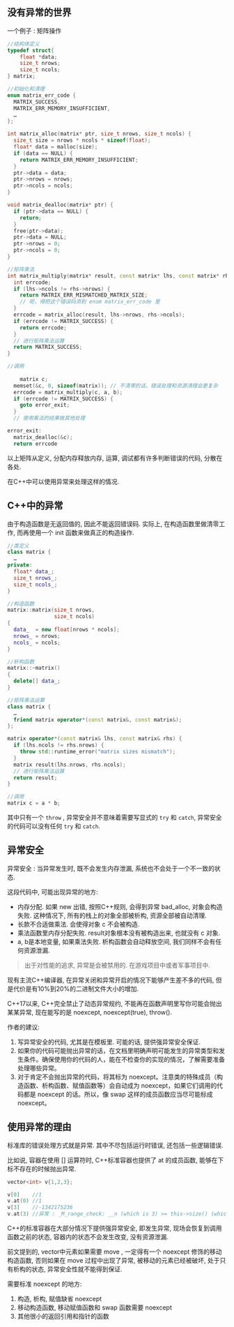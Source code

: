 ## 没有异常的世界

一个例子 : 矩阵操作

```cpp
//结构体定义
typedef struct{
	float *data;
	size_t nrows;
	size_t ncols;
} matrix;
```

```cpp
//初始化和清理
enum matrix_err_code {
  MATRIX_SUCCESS,
  MATRIX_ERR_MEMORY_INSUFFICIENT,
  …
};

int matrix_alloc(matrix* ptr, size_t nrows, size_t ncols) {
  size_t size = nrows * ncols * sizeof(float);
  float* data = malloc(size);
  if (data == NULL) {
    return MATRIX_ERR_MEMORY_INSUFFICIENT;
  }
  ptr->data = data;
  ptr->nrows = nrows;
  ptr->ncols = ncols;
}

void matrix_dealloc(matrix* ptr) {
  if (ptr->data == NULL) {
    return;
  }
  free(ptr->data);
  ptr->data = NULL;
  ptr->nrows = 0;
  ptr->ncols = 0;
}
```

```cpp
//矩阵乘法
int matrix_multiply(matrix* result, const matrix* lhs, const matrix* rhs) {
  int errcode;
  if (lhs->ncols != rhs->nrows) {
    return MATRIX_ERR_MISMATCHED_MATRIX_SIZE;
    // 呃，得把这个错误码添到 enum matrix_err_code 里
  }
  errcode = matrix_alloc(result, lhs->nrows, rhs->ncols);
  if (errcode != MATRIX_SUCCESS) {
    return errcode;
  }
  // 进行矩阵乘法运算
  return MATRIX_SUCCESS;
}
```

```cpp
//调用
	
	matrix c;
  memset(&c, 0, sizeof(matrix)); // 不清零的话，错误处理和资源清理会更复杂
  errcode = matrix_multiply(c, a, b);
  if (errcode != MATRIX_SUCCESS) {
    goto error_exit;
  }
  // 使用乘法的结果做其他处理

error_exit:
  matrix_dealloc(&c);
  return errcode
```

以上矩阵从定义, 分配内存释放内存, 运算, 调试都有许多判断错误的代码, 分散在各处.

在C++中可以使用异常来处理这样的情况.

## C++中的异常

由于构造函数是无返回值的, 因此不能返回错误码. 实际上, 在构造函数里做清零工作, 而再使用一个 init 函数来做真正的构造操作.

```cpp
//类定义
class matrix {
  …
private:
  float* data_;
  size_t nrows_;
  size_t ncols_;
}
```

```cpp
//构造函数
matrix::matrix(size_t nrows,
               size_t ncols)
{
  data_  = new float[nrows * ncols];
  nrows_ = nrows;
  ncols_ = ncols;
}
```

```cpp
//析构函数
matrix::~matrix()
{
  delete[] data_;
}
```

```cpp
//矩阵乘法运算
class matrix {
  …
  friend matrix operator*(const matrix&, const matrix&);
};

matrix operator*(const matrix& lhs, const matrix& rhs) {
  if (lhs.ncols != rhs.nrows) {
    throw std::runtime_error("matrix sizes mismatch");
  }
  matrix result(lhs.nrows, rhs.ncols);
  // 进行矩阵乘法运算
  return result;
}
```

```cpp
//调用
matrix c = a * b;
```

其中只有一个 `throw` , 异常安全并不意味着需要写显式的 `try` 和 `catch`, 异常安全的代码可以没有任何 `try` 和 `catch`.

## 异常安全

异常安全 : 当异常发生时, 既不会发生内存泄漏, 系统也不会处于一个不一致的状态.

这段代码中, 可能出现异常的地方:

- 内存分配. 如果 new 出错, 按照C++规则, 会得到异常 bad_alloc, 对象会构造失败. 这种情况下, 所有的栈上的对象全部被析构, 资源全部被自动清理.
- 长款不合适做乘法. 会使得对象 c 不会被构造.
- 乘法函数里内存分配失败. result对象根本没有被构造出来, 也就没有 c 对象.
- a, b是本地变量, 如果乘法失败. 析构函数会自动释放空间, 我们同样不会有任何资源泄漏.

> 出于对性能的追求, 异常是会被禁用的. 在游戏项目中或者军事项目中.

现有主流C++编译器, 在异常关闭和异常开启的情况下能够产生差不多的代码, 但是代价是有10%到20%的二进制文件大小的增加.

C++17以来, C++完全禁止了动态异常规约, 不能再在函数声明里写你可能会抛出某某异常, 现在能写的是 noexcept, noexcept(true), throw().

作者的建议:

1. 写异常安全的代码, 尤其是在模板里. 可能的话, 提供强异常安全保证.
2. 如果你的代码可能抛出异常的话，在文档里明确声明可能发生的异常类型和发生条件。确保使用你的代码的人，能在不检查你的实现的情况，了解需要准备处理哪些异常。
3. 对于肯定不会抛出异常的代码，将其标为 noexcept。注意类的特殊成员（构造函数、析构函数、赋值函数等）会自动成为 noexcept，如果它们调用的代码都是 noexcept 的话。所以，像 swap 这样的成员函数应当尽可能标成 noexcept。

## 使用异常的理由

标准库的错误处理方式就是异常. 其中不尽包括运行时错误, 还包括一些逻辑错误.

比如说, 容器在使用 [] 运算符时, C++标准容器也提供了 at 的成员函数, 能够在下标不存在的时候抛出异常.

```cpp
vector<int> v{1,2,3};

v[0]    //1
v.at(0) //1
v[3]    //-1342175236
v.at(3) //异常 : _M_range_check: __n (which is 3) >= this->size() (which is 3)
```

C++的标准容器在大部分情况下提供强异常安全, 即发生异常, 现场会恢复到调用函数之前的状态, 容器内的状态不会发生改变, 没有资源泄漏.

前文提到的, vector中元素如果需要 move , 一定得有一个 noexcept 修饰的移动构造函数, 否则如果在 move 过程中出现了异常, 被移动的元素已经被破坏, 处于只有析构的状态, 异常安全性就不能得到保证.

需要标准 noexcept 的地方:

1. 构造, 析构, 赋值缺省 noexcept
2. 移动构造函数, 移动赋值函数和 swap 函数需要 noexcept
3. 其他很小的返回引用和指针的函数
